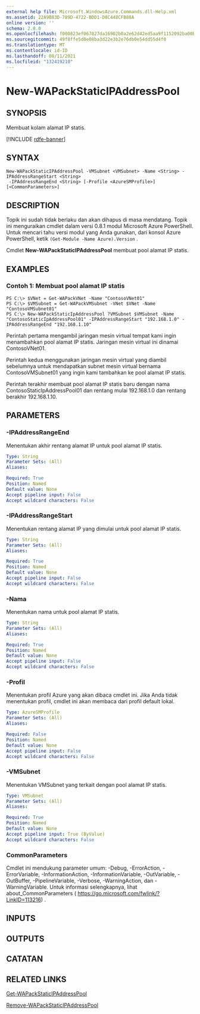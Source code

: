```yaml
---
external help file: Microsoft.WindowsAzure.Commands.dll-Help.xml
ms.assetid: 22A9B83D-789D-4722-BDD1-D8C448CFB88A
online version: ''
schema: 2.0.0
ms.openlocfilehash: f000823ef067827da16902b0a2e62d42ed5aa9f1152092ba00b9b39b9a5a4e85
ms.sourcegitcommit: 49f8ffe5d8e08ba3d22e3b2e76db0e54dd55d4f0
ms.translationtype: MT
ms.contentlocale: id-ID
ms.lasthandoff: 08/11/2021
ms.locfileid: "132419210"
---
```

# New-WAPackStaticIPAddressPool

## SYNOPSIS
Membuat kolam alamat IP statis.

[!INCLUDE [rdfe-banner](../../includes/rdfe-banner.md)]

## SYNTAX

```
New-WAPackStaticIPAddressPool -VMSubnet <VMSubnet> -Name <String> -IPAddressRangeStart <String>
 -IPAddressRangeEnd <String> [-Profile <AzureSMProfile>] [<CommonParameters>]
```

## DESCRIPTION
Topik ini sudah tidak berlaku dan akan dihapus di masa mendatang.
Topik ini menguraikan cmdlet dalam versi 0.8.1 modul Microsoft Azure PowerShell.
Untuk mencari tahu versi modul yang Anda gunakan, dari konsol Azure PowerShell, ketik `(Get-Module -Name Azure).Version` .

Cmdlet **New-WAPackStaticIPAddressPool** membuat pool alamat IP statis.

## EXAMPLES

### Contoh 1: Membuat pool alamat IP statis
```
PS C:\> $VNet = Get-WAPackVNet -Name "ContosoVNet01"
PS C:\> $VMSubnet = Get-WAPackVMSubnet -VNet $VNet -Name "ContosoVMSubnet01"
PS C:\> New-WAPackStaticIpAddressPool ?VMSubnet $VMSubnet -Name "ContosoStaticIpAddressPool01" -IPAddressRangeStart "192.168.1.0" -IPAddressRangeEnd "192.168.1.10"
```

Perintah pertama mengambil jaringan mesin virtual tempat kami ingin menambahkan pool alamat IP statis.
Jaringan mesin virtual ini dinamai ContosoVNet01.

Perintah kedua menggunakan jaringan mesin virtual yang diambil sebelumnya untuk mendapatkan subnet mesin virtual bernama ContosoVMSubnet01 yang ingin kami tambahkan ke pool alamat IP statis.

Perintah terakhir membuat pool alamat IP statis baru dengan nama ContosoStaticIpAddressPool01 dan rentang mulai 192.168.1.0 dan rentang berakhir 192.168.1.10.

## PARAMETERS

### -IPAddressRangeEnd
Menentukan akhir rentang alamat IP untuk pool alamat IP statis.

```yaml
Type: String
Parameter Sets: (All)
Aliases:

Required: True
Position: Named
Default value: None
Accept pipeline input: False
Accept wildcard characters: False
```

### -IPAddressRangeStart
Menentukan rentang alamat IP yang dimulai untuk pool alamat IP statis.

```yaml
Type: String
Parameter Sets: (All)
Aliases:

Required: True
Position: Named
Default value: None
Accept pipeline input: False
Accept wildcard characters: False
```

### -Nama
Menentukan nama untuk pool alamat IP statis.

```yaml
Type: String
Parameter Sets: (All)
Aliases:

Required: True
Position: Named
Default value: None
Accept pipeline input: False
Accept wildcard characters: False
```

### -Profil
Menentukan profil Azure yang akan dibaca cmdlet ini.
Jika Anda tidak menentukan profil, cmdlet ini akan membaca dari profil default lokal.

```yaml
Type: AzureSMProfile
Parameter Sets: (All)
Aliases:

Required: False
Position: Named
Default value: None
Accept pipeline input: False
Accept wildcard characters: False
```

### -VMSubnet
Menentukan VMSubnet yang terkait dengan pool alamat IP statis.

```yaml
Type: VMSubnet
Parameter Sets: (All)
Aliases:

Required: True
Position: Named
Default value: None
Accept pipeline input: True (ByValue)
Accept wildcard characters: False
```

### CommonParameters
Cmdlet ini mendukung parameter umum: -Debug, -ErrorAction, -ErrorVariable, -InformationAction, -InformationVariable, -OutVariable, -OutBuffer, -PipelineVariable, -Verbose, -WarningAction, dan -WarningVariable. Untuk informasi selengkapnya, lihat about_CommonParameters ( https://go.microsoft.com/fwlink/?LinkID=113216) .

## INPUTS

## OUTPUTS

## CATATAN

## RELATED LINKS

[Get-WAPackStaticIPAddressPool](./Get-WAPackStaticIPAddressPool.md)

[Remove-WAPackStaticIPAddressPool](./Remove-WAPackStaticIPAddressPool.md)


